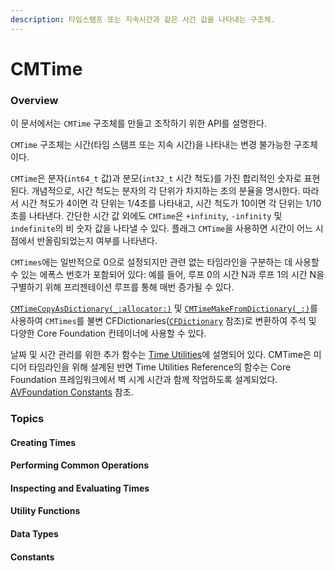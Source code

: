 ```yaml
---
description: 타임스탬프 또는 지속시간과 같은 시간 값을 나타내는 구조체.
---
```


# CMTime

### Overview

이 문서에서는 `CMTime` 구조체를 만들고 조작하기 위한 API를 설명한다.

`CMTime` 구조체는 시간\(타임 스탬프 또는 지속 시간\)을 나타내는 변경 불가능한 구조체이다.

`CMTime`은 분자\(`int64_t` 값\)과 분모\(`int32_t` 시간 척도\)를 가진 합리적인 숫자로 표현된다. 개념적으로, 시간 척도는 분자의 각 단위가 차지하는 초의 분율을 명시한다. 따라서 시간 척도가 4이면 각 단위는 1/4초를 나타내고, 시간 척도가 10이면 각 단위는 1/10초를 나타낸다. 간단한 시간 값 외에도 `CMTime`은 `+infinity`, `-infinity` 및 `indefinite`의 비 숫자 값을 나타낼 수 있다. 플래그 `CMTime`을 사용하면 시간이 어느 시점에서 반올림되었는지 여부를 나타낸다.

`CMTimes`에는 일반적으로 0으로 설정되지만 관련 없는 타임라인을 구분하는 데 사용할 수 있는 에폭스 번호가 포함되어 있다: 예를 들어, 루프 0의 시간 N과 루프 1의 시간 N을 구별하기 위해 프리젠테이션 루프를 통해 매번 증가될 수 있다.

[`CMTimeCopyAsDictionary(_:allocator:)`](https://developer.apple.com/documentation/coremedia/1400845-cmtimecopyasdictionary) 및 [`CMTimeMakeFromDictionary(_:)`](https://developer.apple.com/documentation/coremedia/1400819-cmtimemakefromdictionary)를 사용하여 `CMTimes`를 불변 CFDictionaries\([`CFDictionary`](https://developer.apple.com/documentation/corefoundation/cfdictionary) 참조\)로 변환하여 주석 및 다양한 Core Foundation 컨테이너에 사용할 수 있다.

날짜 및 시간 관리를 위한 추가 함수는 [Time Utilities](https://developer.apple.com/documentation/corefoundation/time_utilities)에 설명되어 있다. CMTime은 미디어 타임라인을 위해 설계된 반면 Time Utilities Reference의 함수는 Core Foundation 프레임워크에서 벽 시계 시간과 함께 작업하도록 설계되었다. [AVFoundation Constants](https://developer.apple.com/documentation/avfoundation/avfoundation_constants) 참조.

### Topics

#### Creating Times

#### Performing Common Operations

#### Inspecting and Evaluating Times

#### Utility Functions

#### Data Types

#### Constants

